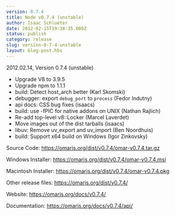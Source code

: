 ```yaml
---
version: 0.7.4
title: Node v0.7.4 (unstable)
author: Isaac Schlueter
date: 2012-02-15T19:38:35.000Z
status: publish
category: release
slug: version-0-7-4-unstable
layout: blog-post.hbs
---
```


<p>2012.02.14, Version 0.7.4 (unstable)</p>

<ul>
<li>Upgrade V8 to 3.9.5</li>
<li>Upgrade npm to 1.1.1</li>
<li>build: Detect host_arch better (Karl Skomski)</li>
<li>debugger: export <code>debug_port</code> to <code>process</code> (Fedor Indutny)</li>
<li>api docs: CSS bug fixes (isaacs)</li>
<li>build: use -fPIC for native addons on UNIX (Nathan Rajlich)</li>
<li>Re-add top-level v8::Locker (Marcel Laverdet)</li>
<li>Move images out of the dist tarballs (isaacs)</li>
<li>libuv: Remove uv_export and uv_import (Ben Noordhuis)</li>
<li>build: Support x64 build on Windows (Igor Zinkovsky)</li>
</ul>

<p>Source Code: <a href="https://omarjs.org/dist/v0.7.4/omar-v0.7.4.tar.gz">https://omarjs.org/dist/v0.7.4/omar-v0.7.4.tar.gz</a></p>
<p>Windows Installer: <a href="https://omarjs.org/dist/v0.7.4/omar-v0.7.4.msi">https://omarjs.org/dist/v0.7.4/omar-v0.7.4.msi</a></p>
<p>Macintosh Installer: <a href="https://omarjs.org/dist/v0.7.4/omar-v0.7.4.pkg">https://omarjs.org/dist/v0.7.4/omar-v0.7.4.pkg</a></p>
<p>Other release files: <a href="https://omarjs.org/dist/v0.7.4/">https://omarjs.org/dist/v0.7.4/</a></p>
<p>Website: <a href="https://omarjs.org/docs/v0.7.4/">https://omarjs.org/docs/v0.7.4/</a></p>
<p>Documentation: <a href="https://omarjs.org/docs/v0.7.4/api/">https://omarjs.org/docs/v0.7.4/api/</a></p>
